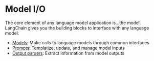 # Model I/O

The core element of any language model application is...the model. LangChain gives you the building blocks to interface with any language model.

- [Models](./model_io/models.rst): Make calls to language models through common interfaces
- [Prompts](./model_io/prompts.rst): Templatize, update, and manage model inputs
- [Output parsers](...): Extract information from model outputs